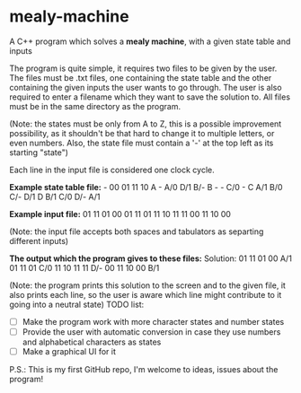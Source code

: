 # mealy-machine
A C++ program which solves a **mealy machine**, with a given state table and inputs

The program is quite simple, it requires two files to be given by the user. The files must be .txt files, one containing the state table and the other containing the given inputs the user wants to go through. The user is also required to enter a filename which they want to save the solution to. All files must be in the same directory as the program.

(Note: the states must be only from A to Z, this is a possible improvement possibility, as it shouldn't be that hard to change it to multiple letters, or even numbers. Also, the state file must contain a '-' at the top left as its starting "state")

Each line in the input file is considered one clock cycle.

**Example state table file:**
    -	00	01	11	10
    A	-	  A/0	D/1	B/-
    B	-	  -	  C/0	  -
    C	A/1	B/0	C/-	D/1
    D	B/1	C/0	D/-	A/1

**Example input file:**
    01 11 01 00
    01	11 01
    11 10	11	11
    00 11	10 00

(Note: the input file accepts both spaces and tabulators as separting different inputs)

**The output which the program gives to these files:**
    Solution: 
    01 11 01 00          A/1
    01 11 01          C/0
    11 10 11 11          D/-
    00 11 10 00          B/1 

(Note: the program prints this solution to the screen and to the given file, it also prints each line, so the user is aware which line might contribute to it going into a neutral state)
TODO list:
- [ ] Make the program work with more character states and number states
- [ ] Provide the user with automatic conversion in case they use numbers and alphabetical characters as states
- [ ] Make a graphical UI for it

P.S.: This is my first GitHub repo, I'm welcome to ideas, issues about the program!
